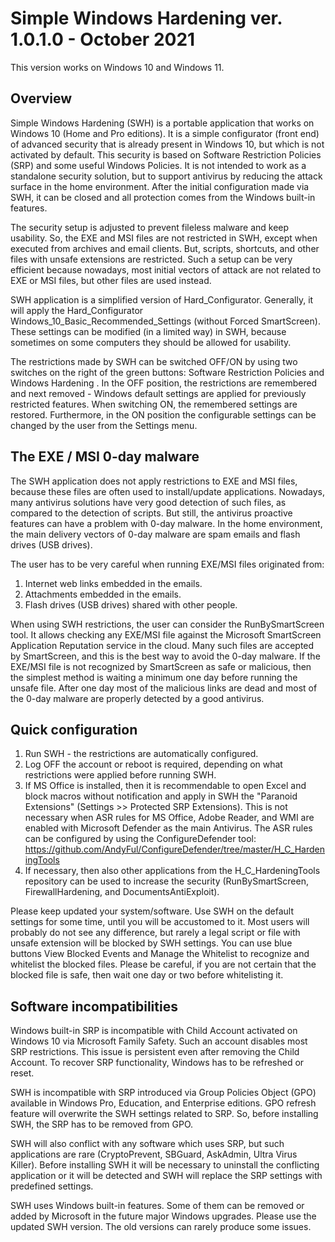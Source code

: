 # Simple Windows Hardening ver. 1.0.1.0 - October 2021

This version works on Windows 10 and Windows 11.

## Overview
Simple Windows Hardening (SWH) is a portable application that works on Windows 10 (Home and Pro editions). It is a simple configurator (front end) of advanced security that is already present in Windows 10, but which is not activated by default. This security is based on Software Restriction Policies (SRP) and some useful Windows Policies. It is not intended to work as a standalone security solution, but to support antivirus by reducing the attack surface in the home environment. After the initial configuration made via SWH, it can be closed and all protection comes from the Windows built-in features.

The security setup is adjusted to prevent fileless malware and keep usability. So, the EXE and MSI files are not restricted in SWH, except when executed from archives and email clients. But, scripts, shortcuts, and other files with unsafe extensions are restricted. Such a setup can be very efficient because nowadays, most initial vectors of attack are not related to EXE or MSI files, but other files are used instead.

SWH application is a simplified version of Hard_Configurator. Generally, it will apply the Hard_Configurator Windows_10_Basic_Recommended_Settings (without Forced SmartScreen). These settings can be modified (in a limited way) in SWH, because sometimes on some computers they should be allowed for usability.

The restrictions made by SWH can be switched OFF/ON by using two switches on the right of the green buttons:   Software Restriction Policies   and   Windows Hardening . In the OFF position, the restrictions are remembered and next removed - Windows default settings are applied for previously restricted features. When switching ON, the remembered settings are restored. Furthermore, in the ON position the configurable settings can be changed by the user from the Settings menu.


## The EXE / MSI 0-day malware

The SWH application does not apply restrictions to EXE and MSI files, because these files are often used to install/update applications. Nowadays, many antivirus solutions have very good detection of such files, as compared to the detection of scripts. But still, the antivirus proactive features can have a problem with 0-day malware. In the home environment, the main delivery vectors of 0-day malware are spam emails and flash drives (USB drives). 

The user has to be very careful when running EXE/MSI files originated from:
1. Internet web links embedded in the emails.
2. Attachments embedded in the emails.
3. Flash drives (USB drives) shared with other people.

When using SWH restrictions, the user can consider the RunBySmartScreen tool. It allows checking any EXE/MSI file against the Microsoft SmartScreen Application Reputation service in the cloud. Many such files are accepted by SmartScreen, and this is the best way to avoid the 0-day malware. If the EXE/MSI file is not recognized by SmartScreen as safe or malicious, then the simplest method is waiting a minimum one day before running the unsafe file. After one day most of the malicious links are dead and most of the 0-day malware are properly detected by a good antivirus.


## Quick configuration

1. Run SWH - the restrictions are automatically configured.
2. Log OFF the account or reboot is required, depending on what restrictions were applied before running SWH.
3. If MS Office is installed, then it is recommendable to open Excel and block macros without notification and apply in SWH the
   "Paranoid Extensions" (Settings >> Protected SRP Extensions). This is not necessary when ASR rules for MS Office, Adobe Reader,
   and WMI are enabled with Microsoft Defender as the main Antivirus. The ASR rules can be configured by using the ConfigureDefender
   tool: https://github.com/AndyFul/ConfigureDefender/tree/master/H_C_HardeningTools
4. If necessary, then also other applications from the H_C_HardeningTools repository can be used to increase the security
   (RunBySmartScreen, FirewallHardening, and DocumentsAntiExploit).
    
Please keep updated your system/software. Use SWH on the default settings for some time, until you will be accustomed to it. Most users will probably do not see any difference, but rarely a legal script or file with unsafe extension will be blocked by SWH settings. You can use blue buttons  View Blocked Events   and  Manage the Whitelist  to recognize and whitelist the blocked files. Please be careful, if you are not certain that the blocked file is safe, then wait one day or two before whitelisting it.


## Software  incompatibilities

Windows built-in SRP is incompatible with Child Account activated on Windows 10 via Microsoft Family Safety. Such an account disables most SRP restrictions. This issue is persistent even after removing the Child Account. To recover SRP functionality, Windows has to be refreshed or reset.

SWH is incompatible with SRP introduced via Group Policies Object (GPO) available in Windows Pro, Education, and Enterprise editions. GPO refresh feature will overwrite the SWH settings related to SRP. So, before installing SWH, the SRP has to be removed from GPO.

SWH will also conflict with any software which uses SRP, but such applications are rare (CryptoPrevent, SBGuard, AskAdmin, Ultra Virus Killer). Before installing SWH it will be necessary to uninstall the conflicting application or it will be detected and SWH will replace the SRP settings with predefined settings.

SWH uses Windows built-in features. Some of them can be removed or added by Microsoft in the future major Windows upgrades. Please use the updated SWH version. The old versions can rarely produce some issues.

